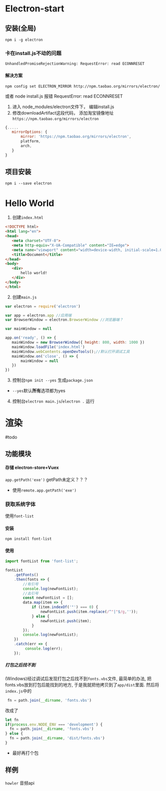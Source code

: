 # Electron-start
## 安装(全局)
```shell
npm i -g electron
```
### 卡在install.js不动的问题
`UnhandledPromiseRejectionWarning: RequestError: read ECONNRESET`
#### 解决方案
```shell
npm config set ELECTRON_MIRROR http://npm.taobao.org/mirrors/electron/
```
或者
node install.js 报错 RequestError: read ECONNRESET

1. 进入 node_modules/electron文件下， 编辑install.js
2. 修改downloadArtifact这段代码， 添加淘宝镜像地址`https://npm.taobao.org/mirrors/electron`
 ```js
 {.....
	mirrorOptions: {
		mirror: 'https://npm.taobao.org/mirrors/electron',
	    platform,
	    arch,
	}
 }
 ```
## 项目安装
```shell
npm i --save electron
```
# Hello World
1. 创建`index.html`
```html
<!DOCTYPE html>
<html lang="en">
<head>
   <meta charset="UTF-8">
   <meta http-equiv="X-UA-Compatible" content="IE=edge">
   <meta name="viewport" content="width=device-width, initial-scale=1.0">
   <title>Document</title>
</head>
<body>
   <div>
       hello world!
   </div>
</body>
</html>
```
2. 创建`main.js`
```js
var electron = require('electron')

var app = electron.app //应用端
var BrowserWindow = electron.BrowserWindow //浏览器端？

var mainWindow = null

app.on('ready', () => {
   mainWindow = new BrowserWindow({ height: 800, width: 1000 })
   mainWindow.loadFile('index.html')
   mainWindow.webContents.openDevTools();//默认打开调试工具
   mainWindow.on('close', () => {
       mainWindow = null
   })
})
```
3. 控制台`npm init --yes`
生成`package.json`
- `--yes`默认**所有**选项都为yes
4. 控制台`electron main.js`/`electron .`
运行
# 渲染
#todo 
## 功能模块
#### 存储 electron-store+Vuex
`app.getPath('exe')`
getPath未定义？？？ 
- 使用`remote.app.getPath('exe')`
### 获取系统字体
使用`font-list`
#### 安装
```shell
npm install font-list
```
#### 使用
```js
import fontList from 'font-list';

fontList
	.getFonts()
	.then(fonts => {
		//有引号
		console.log(newFontList);
		//去引号
		const newFontList = [];
		data.map(item => {
			if (item.indexOf('"') === 0) {
				newFontList.push(item.replace(/^"|"$/g,''));
			} else {
				newFontList.push(item);
			}
		});
		console.log(newFontList);
	})
	.catch(err => {
		 console.log(err);
	});
```
##### 打包之后找不到
(Windows)经过调试后发现打包之后找不到`fonts.vbs`文件, 最简单的办法, 把fonts.vbs放到打包后能找到的地方, 于是我就把他拷贝到了`app/dist`里面. 然后将`index.js`中的
```javascript
 fn = path.join(__dirname, 'fonts.vbs')
```
改成了
```javascript
let fn
if(process.env.NODE_ENV === 'development') {
  fn = path.join(__dirname, 'fonts.vbs')
} else {
  fn = path.join(__dirname, 'dist/fonts.vbs')
}
```
- 最好再打个包
## 样例


`howler` 音频api